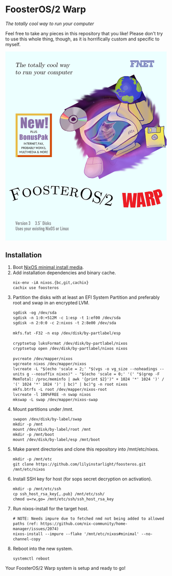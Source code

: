 # FoosterOS/2 Warp

_The totally cool way to run your computer_

Feel free to take any pieces in this repository that you like! Please don't try to use this whole thing, though, as it is horrifically custom and specific to myself.


[![FoosterOS/2 Warp Box Art](artwork/boxart.png)](https://www.os2world.com/wiki/images/7/7f/52H3800-004.jpg)


## Installation

1. Boot [NixOS minimal install media](https://channels.nixos.org/nixos-unstable/latest-nixos-minimal-x86_64-linux.iso).
2. Add installation dependencies and binary cache.
    ```
    nix-env -iA nixos.{bc,git,cachix}
    cachix use foosteros
    ```
3. Partition the disks with at least an EFI System Partition and preferably root and swap in an encrypted LVM.
    ```
    sgdisk -og /dev/sda
    sgdisk -n 1:0:+512M -c 1:esp -t 1:ef00 /dev/sda
    sgdisk -n 2:0:0 -c 2:nixos -t 2:8e00 /dev/sda

    mkfs.fat -F32 -n esp /dev/disk/by-partlabel/esp

    cryptsetup luksFormat /dev/disk/by-partlabel/nixos
    cryptsetup open /dev/disk/by-partlabel/nixos nixos

    pvcreate /dev/mapper/nixos
    vgcreate nixos /dev/mapper/nixos
    lvcreate -L "$(echo 'scale = 2;' "$(vgs -o vg_size --noheadings --units g --nosuffix nixos)" - "$(echo 'scale = 0;' '(' "$(grep -F MemTotal: /proc/meminfo | awk '{print $2}')" + 1024 '*' 1024 ')' / '(' 1024 '*' 1024 ')' | bc)" | bc)"g -n root nixos
    mkfs.btrfs -L root /dev/mapper/nixos-root
    lvcreate -l 100%FREE -n swap nixos
    mkswap -L swap /dev/mapper/nixos-swap
    ```
4. Mount partitions under /mnt.
    ```
    swapon /dev/disk/by-label/swap
    mkdir -p /mnt
    mount /dev/disk/by-label/root /mnt
    mkdir -p /mnt/boot
    mount /dev/disk/by-label/esp /mnt/boot
    ```
5. Make parent directories and clone this repository into /mnt/etc/nixos.
    ```
    mkdir -p /mnt/etc
    git clone https://github.com/lilyinstarlight/foosteros.git /mnt/etc/nixos
    ```
6. Install SSH key for host (for sops secret decryption on activation).
    ```
    mkdir -p /mnt/etc/ssh
    cp ssh_host_rsa_key{,.pub} /mnt/etc/ssh/
    chmod u=rw,go= /mnt/etc/ssh/ssh_host_rsa_key
    ```
7. Run nixos-install for the target host.
    ```
    # NOTE: Needs impure due to fetched nmd not being added to allowed paths (ref: https://github.com/nix-community/home-manager/issues/2074)
    nixos-install --impure --flake '/mnt/etc/nixos#minimal' --no-channel-copy
    ```
8. Reboot into the new system.
    ```
    systemctl reboot
    ```

Your FoosterOS/2 Warp system is setup and ready to go!
